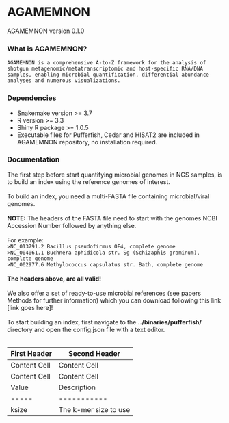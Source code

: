 # AGAMEMNON
AGAMEMNON version 0.1.0

### What is AGAMEMNON?
```AGAMEMNON is a comprehensive A-to-Z framework for the analysis of shotgun metagenomic/metatranscriptomic and host-specific RNA/DNA samples, enabling microbial quantification, differential abundance analyses and numerous visualizations.```

### Dependencies
* Snakemake version >= 3.7
* R version >= 3.3
* Shiny R package >= 1.0.5
* Executable files for Pufferfish, Cedar and HISAT2 are included in AGAMEMNON repository, no installation required.

### Documentation
The first step before start quantifying microbial genomes in NGS samples, is to build an index using the reference genomes of interest.</br></br>
To build an index, you need a multi-FASTA file containing microbial/viral genomes.</br><br>
**NOTE:** The headers of the FASTA file need to start with the genomes NCBI Accession Number followed by anything else.</br></br>
For example:</br>
`>NC_013791.2 Bacillus pseudofirmus OF4, complete genome`</br>
`>NC_004061.1 Buchnera aphidicola str. Sg (Schizaphis graminum), complete genome`</br>
`>NC_002977.6 Methylococcus capsulatus str. Bath, complete genome`</br></br>
**The headers above, are all valid!**</br></br>
We also offer a set of ready-to-use microbial references (see papers Methods for further information) which you can download following this link [link goes here]!</br></br>
To start building an index, first navigate to the **../binaries/pufferfish/** directory and open the config.json file with a text editor.</br></br>

| First Header  | Second Header |
| ------------- | ------------- |
| Content Cell  | Content Cell  |
| Content Cell  | Content Cell  |
| Value | Description |
| ----- | ----------- |
| ksize | The k-mer size to use |
